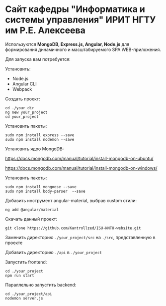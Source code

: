# Сайт кафедры "Информатика и системы управления" ИРИТ НГТУ им Р.Е. Алексеева

Используются **MongoDB, Express.js, Angular, Node.js** для формирования динамичного и масштабируемого SPA WEB-приложения.

Для запуска вам потребуется:

Установить:
 - Node.js
 - Angular CLI
 - Webpack

Создать проект:
```
cd ./your_dir
ng new your_project
cd your_project
```
Установить пакеты:
```
sudo npm install express --save
sudo npm install nodemon --save
```
Установить ядро MongoDB:

https://docs.mongodb.com/manual/tutorial/install-mongodb-on-ubuntu/

https://docs.mongodb.com/manual/tutorial/install-mongodb-on-windows/

Установить пакеты:
```
sudo npm install mongoose --save
sudo npm install body-parser  --save
```

Добавить инструмент angular-material, выбрав custom стили:
```
ng add @angular/material
```
Скачать данный проект:
```
git clone https://github.com/Kantrollzed/ISU-NNTU-website.git
```

Заменить директорию ```./your_project/src``` на ```./src```, представленную в проекте

Добавить директорию ```./api``` в ```./your_project```



Запустить frontend:
```
cd ./your_project
npm run start
```
Параллельно запустить backend:
```
cd ./your_project/api
nodemon server.js
```
